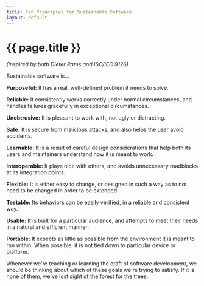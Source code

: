 ```yaml
---
title: Ten Principles for Sustainable Software
layout: default
---
```


# {{ page.title }}

*(Inspired by both Dieter Rams and ISO/IEC 9126)*

Sustainable software is...

**Purposeful:** It has a real, well-defined problem it needs to solve.

**Reliable:** It consistently works correctly under normal circumstances, and handles failures gracefully in exceptional circumstances.

**Unobtrusive:** It is pleasant to work with, not ugly or distracting.

**Safe:** It is secure from malicious attacks, and also helps the user avoid accidents.

**Learnable:** It is a result of careful design considerations that help both its users and maintainers understand how it is meant to work.

**Interoperable:** It plays nice with others, and avoids unnecessary roadblocks at its integration points.

**Flexible:** It is either easy to change, or designed in such a way as to not need to be changed in order to be extended.

**Testable:** Its behaviors can be easily verified, in a reliable and consistent way.

**Usable:** It is built for a particular audience, and attempts to meet their needs in a natural and efficient manner.

**Portable:** It expects as little as possible from the environment it is meant to run within. When possible, it is not tied down to particular device or platform.

Whenever we're teaching or learning the craft of software development, we should be thinking about which of these goals we're trying to satisfy. If it is none of them, we've lost sight of the forest for the trees. 
